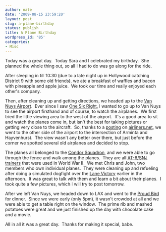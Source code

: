 ```yaml
---
author: nate
date: '2009-08-15 23:59:20'
layout: post
slug: a-plane-birthday
status: publish
title: A Plane Birthday
wordpress_id: '85'
categories:
- Misc
---
```


Today was a great day.  Today Sara and I celebrated my birthday.  She planned the whole thing out, so all I had to do was go along for the ride.

After sleeping in till 10:30 (due to a late night up in Hollywood catching District 9 with some old friends), we ate a breakfast of waffles and bacon with pineapple and apple juice.  We took our time and really enjoyed each other's company.

Then, after cleaning up and getting directions, we headed up to the <a href="http://www.lawa.org/welcomeVNY.aspx">Van Nuys Airport</a>.  Ever since I saw <a href="http://www.terwilligerproductions.com/onesixright/">One Six Right</a>, I wanted to go up to Van Nuys to see the airport firsthand and of course, to watch the airplanes.  We first tried the little viewing area to the west of the airport.  It's a good area to sit and watch the planes come in, but isn't the best for taking pictures or getting very close to the aircraft.  So, thanks to a <a href="http://www.airliners.net/aviation-forums/aviation_photography/read.main/297812/">posting</a> on <a href="http://www.airliners.net/">airliners.net</a>, we went to the other side of the airport to the intersection of Arminta and Hayvenhurst.  The view wasn't any better over there, but just before the corner we spotted several old airplanes and decided to stop.

The planes all belonged to the <a href="http://www.condorsquadron.org/">Condor Squadron</a>, and we were able to go through the fence and walk among the planes.  They are all <a href="http://en.wikipedia.org/wiki/T-6_Texan">AT-6/SNJ trainers</a> that were used in World War II.  We met Chris and John, two members who own individual planes.  They were cleaning up and refueling after doing a simulated dogfight over the <a href="http://www.lanevictory.org/">Lane Victory</a> earlier in the afternoon.  It was great to talk with them and learn a bit about their planes.  I took quite a few pictures, which I will try to post tomorrow.

After we left Van Nuys, we headed down to LAX and went to the <a href="http://www.theproudbird.com/">Proud Bird</a> for dinner.  Since we were early (only 5pm), it wasn't crowded at all and we were able to get a table right on the window.  The prime rib and mashed potatoes were great and we just finished up the day with chocolate cake and a movie.

All in all it was a great day.  Thanks for making it special, babe.